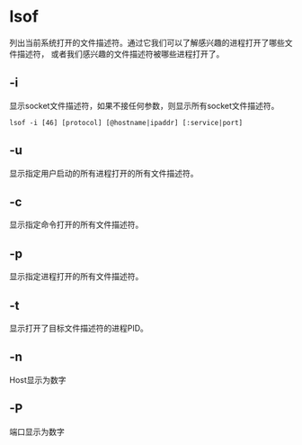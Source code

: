 # lsof

列出当前系统打开的文件描述符。通过它我们可以了解感兴趣的进程打开了哪些文件描述符，
或者我们感兴趣的文件描述符被哪些进程打开了。

## -i
显示socket文件描述符，如果不接任何参数，则显示所有socket文件描述符。
```
lsof -i [46] [protocol] [@hostname|ipaddr] [:service|port]
```

## -u
显示指定用户启动的所有进程打开的所有文件描述符。

## -c
显示指定命令打开的所有文件描述符。

## -p
显示指定进程打开的所有文件描述符。

## -t
显示打开了目标文件描述符的进程PID。

## -n
Host显示为数字

## -P
端口显示为数字
